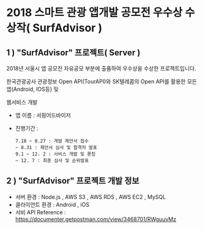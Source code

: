 # 2018 스마트 관광 앱개발 공모전 우수상 수상작( SurfAdvisor )

## 1 ) "SurfAdvisor" 프로젝트( Server )

2018년 서울시 앱 공모전 자유공모 부분에 출품하여 우수상을 수상한 프로젝트입니다.

한국관광공사 관광정보 Open API(TourAPI)와 SK텔레콤의 Open API를 활용한 모든 앱(Android, IOS등) 및

웹서비스 개발

- 앱 이름 : 서핑어드바이저

- 진행기간 : 

  ```
  7.18 ~ 8.27 : 개발 제안서 접수
  ~ 8.31 : 제안서 심사 및 합격자 발표
  9.1 ~ 12. 2 : 서비스 개발 및 론칭
  ~ 12. 7 : 최종 심사 및 순위발표
  ```

## 2 ) "SurfAdvisor" 프로젝트 개발 정보

- 서버 환경 : Node.js , AWS S3 , AWS RDS , AWS EC2 , MySQL
- 클라이언트 환경 : Android , iOS
- 서비 API Reference : https://documenter.getpostman.com/view/3468701/RWguuvMz
